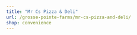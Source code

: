 ```yaml
---
title: "Mr Cs Pizza & Deli"
url: /grosse-pointe-farms/mr-cs-pizza-and-deli/
shop: convenience
---
```

